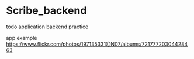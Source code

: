 # Scribe_backend
todo application backend practice

app example
https://www.flickr.com/photos/197135331@N07/albums/72177720304428463
